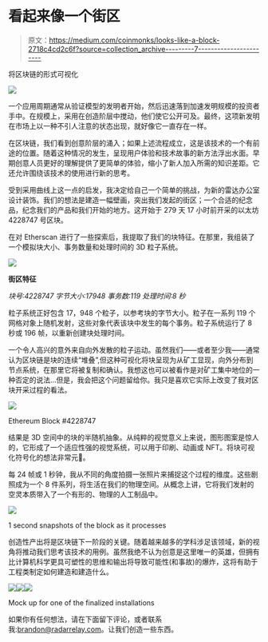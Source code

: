 # 看起来像一个街区

> 原文：<https://medium.com/coinmonks/looks-like-a-block-2718c4cd2c6f?source=collection_archive---------7----------------------->

将区块链的形式可视化

![](img/89a8d9cf18a046c78472eeba24c5ca1b.png)

一个应用周期通常从验证模型的发明者开始，然后迅速落到加速发明规模的投资者手中。在规模上，采用在创造阶层中搅动，他们使它公开可及。最终，这项新发明在市场上以一种不引人注意的状态出现，就好像它一直存在一样。

在区块链，我们看到创意阶层的涌入；如果上述流程成立，这是该技术的一个有前途的位置。随着这种情况的发生，呈现用户体验和技术故事的新方法浮出水面。早期创意人员更好的理解提供了更简单的体验，缩小了新人加入所需的知识差距。它还允许围绕该技术的使用进行新的思考。

受到采用曲线上这一点的启发，我决定给自己一个简单的挑战，为新的雷达办公室设计装饰。我们的想法是建造一幅壁画，突出我们发起的街区；一个合适的纪念品，纪念我们的产品和我们开始的地方。这开始于 279 天 17 小时前开采的以太坊 4228747 号区块。

在对 Etherscan 进行了一些探索后，我提取了我们的块特征。在那里，我组装了一个模拟块大小、事务数量和处理时间的 3D 粒子系统。

![](img/4498cefabfdc18f00d1aa1288f569d6e.png)

**街区特征**

*块号:4228747
字节大小:17948
事务数:119
处理时间:8 秒*

粒子系统正好包含 17，948 个粒子，以参考块的字节大小。粒子在一系列 119 个网格对象上随机发射，这些对象代表该块中发生的每个事务。粒子系统运行了 8 秒或 196 帧，以重新创建块处理时间。

一个令人高兴的意外来自向外发散的粒子运动。虽然我们——或者至少我——通常认为区块链是块的连续“堆叠”,但这种可视化将块呈现为从矿工显现，向外分布到节点系统，在那里它将被复制和确认。我想这也可以被看作是对矿工集中地位的一种否定的说法…但是，我会把这个问题留给你。我只是喜欢它实际上改变了我对区块开采过程的看法。

![](img/bbd22a2c0f318c93267c62f045886402.png)

Ethereum Block #4228747

结果是 3D 空间中的块的半随机抽象。从纯粹的视觉意义上来说，图形图案是惊人的，它形成了一个适应性强的视觉系统，可以用于印刷、动画或 NFT。将块可视化符号化的想法非常元🤔。

每 24 帧或 1 秒钟，我从不同的角度拍摄一张照片来捕捉这个过程的维度。这些剧照成为一个 8 件系列，将生活在我们的物理空间。从概念上讲，它将我们发射的空灵本质带入了一个有形的、物理的人工制品中。

![](img/371e7709a233ce680bf3076d9aee15dc.png)

1 second snapshots of the block as it processes

创造性产出将是区块链下一阶段的关键。随着越来越多的学科涉足该领域，新的视角将推动我们思考该技术的用例。虽然我绝不认为创意是这里唯一的英雄，但拥有比计算机科学更具可塑性的思维和输出将导致可能性(和事故)的爆炸，这将有助于工程类制定如何建造和建造什么。

![](img/79a5bf0e62f3b2f06ac35dfa181a4513.png)![](img/8297a59860394c511fef2548f1065575.png)![](img/97cf5325e10e0d4bc219c2b603919067.png)

Mock up for one of the finalized installations

如果你有任何想法，请在下面留下评论，或者联系我:brandon@radarrelay.com。让我们创造一些东西。